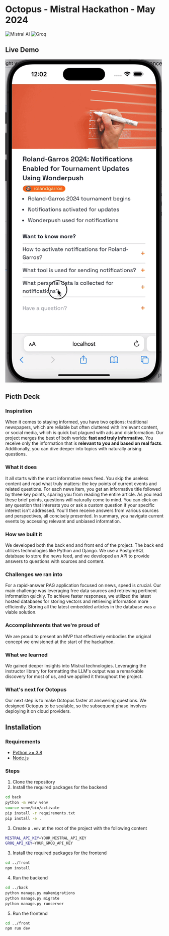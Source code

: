 # Octopus - Mistral Hackathon - May 2024

![Mistral AI](https://avatars.githubusercontent.com/u/132372032?s=200&v=4)
![Groq](https://avatars.githubusercontent.com/u/7464134?s=200&v=4)

## Live Demo

![Live Octopus](https://github.com/blefo/Octopus/blob/main/live_demo.gif)

## Picth Deck

### Inspiration
When it comes to staying informed, you have two options: traditional newspapers, which are reliable but often cluttered with irrelevant content, or social media, which is quick but plagued with ads and disinformation. Our project merges the best of both worlds: **fast and truly informative**. You receive only the information that is **relevant to you and based on real facts**. Additionally, you can dive deeper into topics with naturally arising questions.

### What it does
It all starts with the most informative news feed. You skip the useless content and read what truly matters: the key points of current events and related questions. For each news item, you get an informative title followed by three key points, sparing you from reading the entire article. As you read these brief points, questions will naturally come to mind. You can click on any question that interests you or ask a custom question if your specific interest isn't addressed. You'll then receive answers from various sources and perspectives, all concisely presented. In summary, you navigate current events by accessing relevant and unbiased information.

### How we built it
We developed both the back end and front end of the project. The back end utilizes technologies like Python and Django. We use a PostgreSQL database to store the news feed, and we developed an API to provide answers to questions with sources and content.

### Challenges we ran into
For a rapid-answer RAG application focused on news, speed is crucial. Our main challenge was leveraging free data sources and retrieving pertinent information quickly. To achieve faster responses, we utilized the latest hosted databases for storing vectors and retrieving information more efficiently. Storing all the latest embedded articles in the database was a viable solution.

### Accomplishments that we're proud of
We are proud to present an MVP that effectively embodies the original concept we envisioned at the start of the hackathon.

### What we learned
We gained deeper insights into Mistral technologies. Leveraging the instructor library for formatting the LLM's output was a remarkable discovery for most of us, and we applied it throughout the project.

### What's next for Octopus
Our next step is to make Octopus faster at answering questions. We designed Octopus to be scalable, so the subsequent phase involves deploying it on cloud providers.

## Installation

### Requirements
- [Python >= 3.8](https://www.python.org/downloads/)
- [Node.js](https://nodejs.org/en/download/)

### Steps
1. Clone the repository
2. Install the required packages for the backend
```bash
cd back
python -m venv venv
source venv/bin/activate
pip install -r requirements.txt
pip install -e .
```
3. Create a `.env` at the root of the project with the following content
```bash
MISTRAL_API_KEY=YOUR_MISTRAL_API_KEY
GROQ_API_KEY=YOUR_GROQ_API_KEY
```
3. Install the required packages for the frontend
```bash
cd ../front
npm install
```
4. Run the backend
```bash
cd ../back
python manage.py makemigrations
python manage.py migrate
python manage.py runserver
```
5. Run the frontend
```bash
cd ../front
npm run dev
```
